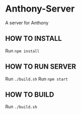 # Anthony-Server
A server for Anthony


## HOW TO INSTALL

  Run `npm install`

## HOW TO RUN SERVER

  Run `./build.sh`
  Run `npm start`

## HOW TO BUILD

  Run `./build.sh`
